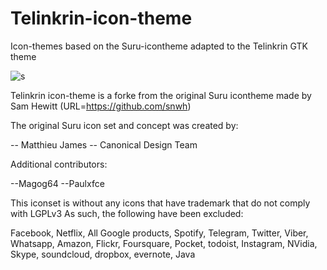 # Telinkrin-icon-theme

Icon-themes based on the Suru-icontheme adapted to the Telinkrin GTK theme

![s](https://cn.pling.com/img/8/5/2/d/9a5905e68de601b270a2ae7784ae18100c27.jpg)

Telinkrin icon-theme is a  forke from the original Suru icontheme 
made by Sam Hewitt  (URL=https://github.com/snwh)

The original Suru icon set and concept was created by:

 -- Matthieu James
 -- Canonical Design Team
 
 Additional contributors:
 
 --Magog64
 --Paulxfce


This iconset is without any icons that have trademark that do not comply with LGPLv3
As such, the following have been excluded:

Facebook, Netflix, All Google products, Spotify, Telegram, Twitter, Viber, Whatsapp, Amazon, Flickr, Foursquare, Pocket, todoist, Instagram, NVidia, Skype, soundcloud, dropbox, evernote, Java

